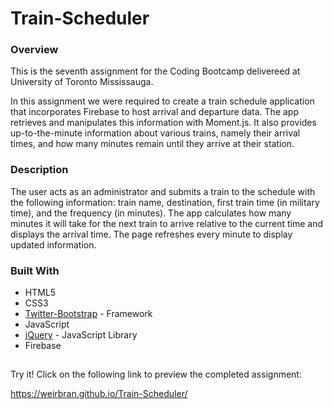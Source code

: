 # Train-Scheduler

### Overview

This is the seventh assignment for the Coding Bootcamp delivereed at University of Toronto Mississauga.

In this assignment we were required to create a train schedule application that incorporates Firebase to host arrival and departure data. The app retrieves and manipulates this information with Moment.js. It also provides up-to-the-minute information about various trains, namely their arrival times, and how many minutes remain until they arrive at their station.

### Description

The user acts as an administrator and submits a train to the schedule with the following information: train name, destination, first train time (in military time), and the frequency (in minutes). The app calculates how many minutes it will take for the next train to arrive relative to the current time and displays the arrival time. The page refreshes every minute to display updated information.

### Built With

- HTML5
- CSS3
- [Twitter-Bootstrap](http://getbootstrap.com/) - Framework
- JavaScript
- [jQuery](https://api.jquery.com/) - JavaScript Library
- Firebase

##

Try it! Click on the following link to preview the completed assignment:

https://weirbran.github.io/Train-Scheduler/

